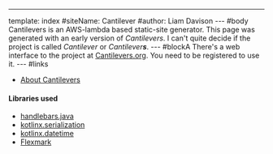 ---
template: index
#siteName: Cantilever
#author: Liam Davison
--- #body
Cantilevers is an AWS-lambda based static-site generator. This page was generated with an early version of _Cantilevers_. I can't quite decide if the project is called _Cantilever_ or _Cantilever**s**_.
--- #blockA
There's a web interface to the project at [Cantilevers.org](https://www.cantilevers.org). You need to be registered to use it.
--- #links
- [About Cantilevers](/about.html)

#### Libraries used
 
- [handlebars.java](https://github.com/jknack/handlebars.java)
- [kotlinx.serialization](https://github.com/Kotlin/kotlinx.serialization)
- [kotlinx.datetime](https://github.com/Kotlin/kotlinx-datetime)
- [Flexmark](https://github.com/vsch/flexmark-java)
